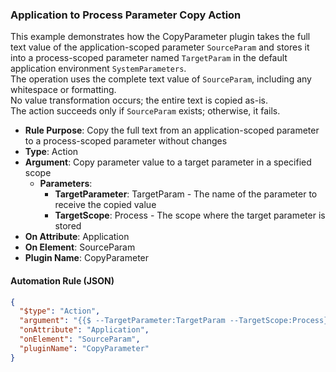 ### Application to Process Parameter Copy Action

This example demonstrates how the CopyParameter plugin takes the full text value of the application-scoped parameter `SourceParam` and stores it into a process-scoped parameter named `TargetParam` in the default application environment `SystemParameters`.  
The operation uses the complete text value of `SourceParam`, including any whitespace or formatting.  
No value transformation occurs; the entire text is copied as-is.  
The action succeeds only if `SourceParam` exists; otherwise, it fails.

- **Rule Purpose**: Copy the full text from an application-scoped parameter to a process-scoped parameter without changes  
- **Type**: Action  
- **Argument**: Copy parameter value to a target parameter in a specified scope  
  - **Parameters**:  
    - **TargetParameter**: TargetParam - The name of the parameter to receive the copied value  
    - **TargetScope**: Process - The scope where the target parameter is stored  
- **On Attribute**: Application  
- **On Element**: SourceParam  
- **Plugin Name**: CopyParameter  

#### Automation Rule (JSON)

```json
{
  "$type": "Action",
  "argument": "{{$ --TargetParameter:TargetParam --TargetScope:Process}}",
  "onAttribute": "Application",
  "onElement": "SourceParam",
  "pluginName": "CopyParameter"
}
```
